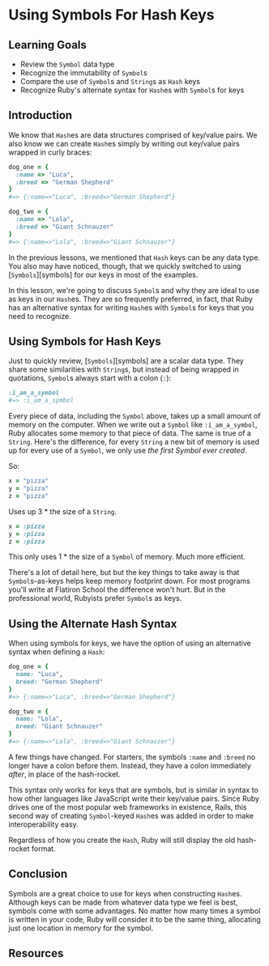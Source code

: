 # Using Symbols For Hash Keys

## Learning Goals

- Review the `Symbol` data type
- Recognize the immutability of `Symbol`s
- Compare the use of `Symbol`s and `String`s as `Hash` keys
- Recognize Ruby's alternate syntax for `Hash`es with `Symbol`s for keys

## Introduction

We know that `Hash`es are data structures comprised of key/value pairs. We also
know we can create `Hash`es simply by writing out key/value pairs wrapped in curly
braces:

```ruby
dog_one = {
  :name => "Luca",
  :breed => "German Shepherd"
}
#=> {:name=>"Luca", :breed=>"German Shepherd"}

dog_two = {
  :name => "Lola",
  :breed => "Giant Schnauzer"
}
#=> {:name=>"Lola", :breed=>"Giant Schnauzer"}
```

In the previous lessons, we mentioned that `Hash` keys can be any data type. You
also may have noticed, though, that we quickly switched to using
[`Symbols`][symbols] for our keys in most of the examples. 

In this lesson, we're going to discuss `Symbol`s and why they are ideal to use
as keys in our `Hash`es. They are so frequently preferred, in fact, that Ruby
has an alternative syntax for writing `Hash`es with `Symbol`s for keys that you
need to recognize.

## Using Symbols for Hash Keys

Just to quickly review, [`Symbols`][symbols] are a scalar data type. They share
some similarities with `String`s, but instead of being wrapped in quotations,
`Symbol`s always start with a colon (`:`):

```ruby
:i_am_a_symbol
#=> :i_am_a_symbol
```

Every piece of data, including the `Symbol` above, takes up a small amount of
memory on the computer. When we write out a `Symbol` like `:i_am_a_symbol`,
Ruby allocates some memory to that piece of data. The same is true of a
`String`. Here's the difference, for every `String` a new bit of memory is used
up for every use of a `Symbol`, we only use _the first Symbol ever created_.

So:

```ruby
x = "pizza"
y = "pizza"
z = "pizza"
```

Uses up 3 * the size of a `String`.

```ruby
x = :pizza
y = :pizza
z = :pizza
```

This only uses 1 * the size of a `Symbol` of memory. Much more efficient.

There's a lot of detail here, but but the key things to take away is that
`Symbol`s-as-keys helps keep memory footprint down.  For most programs you'll
write at Flatiron School the difference won't hurt. But in the professional
world, Rubyists prefer `Symbol`s as keys.

## Using the Alternate Hash Syntax

When using symbols for keys, we have the option of using an alternative syntax
when defining a `Hash`:

```ruby
dog_one = {
  name: "Luca",
  breed: "German Shepherd"
}
#=> {:name=>"Luca", :breed=>"German Shepherd"}

dog_two = {
  name: "Lola",
  breed: "Giant Schnauzer"
}
#=> {:name=>"Lola", :breed=>"Giant Schnauzer"}
```

A few things have changed. For starters, the symbols `:name` and `:breed` no
longer have a colon before them. Instead, they have a colon immediately
_after_, in place of the hash-rocket.

This syntax only works for keys that are symbols, but is similar in syntax to
how other languages like JavaScript write their key/value pairs.  Since Ruby
drives one of the most popular web frameworks in existence, Rails, this second
way of creating `Symbol`-keyed `Hash`es was added in order to make
interoperability easy.

Regardless of how you create the `Hash`, Ruby will still display the old
hash-rocket format.

## Conclusion

Symbols are a great choice to use for keys when constructing `Hash`es. Although
keys can be made from whatever data type we feel is best, symbols come with
some advantages. No matter how many times a symbol is written in your code, Ruby
will consider it to be the same thing, allocating just one location in memory
for the symbol.

## Resources

[immutable]: https://en.wikipedia.org/wiki/Immutable_object
